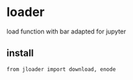 # loader
load function with bar adapted for jupyter

## install
`from jloader import download, enode`
